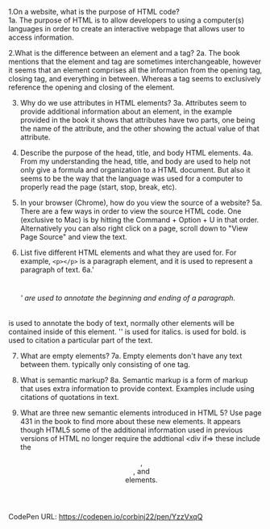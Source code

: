1.On a website, what is the purpose of HTML code? <br />
  1a. The purpose of HTML is to allow developers to using a computer(s) languages in order to create an interactive webpage that allows user to access information.

2.What is the difference between an element and a tag?
  2a. The book mentions that the element and tag are sometimes interchangeable, however it seems that an element comprises all the information from the opening tag, closing tag, and everything in between. Whereas a tag seems to exclusively reference the opening and closing of the element.

3.  Why do we use attributes in HTML elements?
  3a. Attributes seem to provide additional information about an element, in the example provided in the book it shows that attributes have two parts, one being the name of the attribute, and the other showing the actual value of that attribute.

4.  Describe the purpose of the head, title, and body HTML elements.
  4a. From my understanding the head, title, and body are used to help not only give a formula and organization to a HTML document. But also it seems to be the way that the language was used for a computer to properly read the page (start, stop, break, etc).

5.  In your browser (Chrome), how do you view the source of a website?
  5a. There are a few ways in order to view the source HTML code. One (exclusive to Mac) is by hitting the Command + Option + U in that order. Alternatively you can also right click on a page, scroll down to "View Page Source" and view the text.

6.  List five different HTML elements and what they are used for. For example, `<p></p>` is a paragraph element, and it is used to represent a paragraph of text.
6a.'<h1><h6>' are used to annotate the beginning and ending of a paragraph.
<body></body> is used to annotate the body of text, normally other elements will be contained inside of this element.
'<i></i>' is used for italics.
<b></b> is used for bold.
<cite></cite> is used to citation a particular part of the text.

7.  What are empty elements?
7a. Empty elements don't have any text between them. typically only consisting of one tag.

8.  What is semantic markup?
8a. Semantic markup is a form of markup that uses extra information to provide context. Examples include using citations of quotations in text.

9.  What are three new semantic elements introduced in HTML 5? Use page 431 in the book to find more about these new elements.
It appears though HTML5 some of the additional information used in previous versions of HTML no longer require the addtional <div if=> these include the <header>, <nav>, and <article> elements.


CodePen URL:
https://codepen.io/corbinj22/pen/YzzVxqQ
